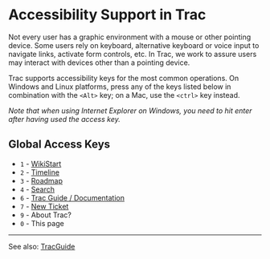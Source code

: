 # Accessibility Support in Trac


Not every user has a graphic environment with a mouse or other pointing device. Some users rely on keyboard, alternative keyboard or voice input to navigate links, activate form controls, etc. In Trac, we work to assure users may interact with devices other than a pointing device.


Trac supports accessibility keys for the most common operations. On Windows and Linux platforms, press any of the keys listed below in combination with the `<Alt>` key; on a Mac, use the `<ctrl>` key instead.

*Note that when using Internet Explorer on Windows, you need to hit enter after having used the access key.*

## Global Access Keys

- `1` - [WikiStart](wiki-start)
- `2` - [Timeline](trac-timeline)
- `3` - [Roadmap](trac-roadmap)
- `4` - [Search](trac-search)
- `6` - [Trac Guide / Documentation](trac-guide)
- `7` - [New Ticket](trac-tickets)
- `9` - About Trac?
- `0` - This page

---


See also: [TracGuide](trac-guide)